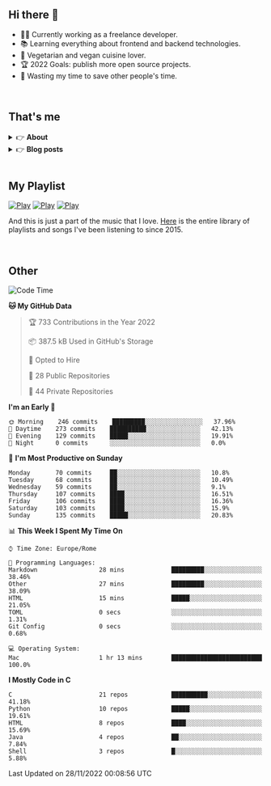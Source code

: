 <h2>Hi there 👋</h2>

- 👨‍💻 Currently working as a freelance developer.
- :books: Learning everything about frontend and backend technologies.
- 🌱 Vegetarian and vegan cuisine lover.
- :trophy: 2022 Goals: publish more open source projects.
- :dart: Wasting my time to save other people's time.

<br>

## That's me
<!-- markdownlint-disable MD033 -->
<details>
    <summary>&#128073 <b>About</b></summary><br/>

<!-- BLOG-POST-LIST:START -->
- 👀 [About me](https://simonemargio.im/about/)
- 🧑‍💻 [Resume](https://simonemargio.im/resume/)
- 🤝 [Polywork](https://www.polywork.com/simonemargio)
<!-- BLOG-POST-LIST:END -->
</details>

<details>
    <summary>&#128073 <b>Blog posts</b></summary><br/>

<!-- BLOG-POST-LIST:START -->
- [Apple Music](https://simonemargio.im/blog/applemusic/)
- [iCloud Keychain](https://simonemargio.im/blog/icloudkeychain/)
- [Digital legacy](https://simonemargio.im/blog/digitallegacy/)
- [Usability](https://simonemargio.im/blog/usability/)
- [Bitwarden](https://simonemargio.im/blog/bitwarden/)
- [About EXIF metadata](https://simonemargio.im/blog/aboutexifmetadata/)
- [Stop using whatsapp](https://simonemargio.im/blog/stopusingwhatsapp/)
- [Password Managers](https://simonemargio.im/blog/managepasswords/)
- [Always backup](https://simonemargio.im/blog/backup/)
- [Fix Apple Watch battery life](https://simonemargio.im/blog/fixapplewatch/)
- [Summer reading](https://simonemargio.im/blog/summer-reading/)
<!-- BLOG-POST-LIST:END -->
</details>

<br>

## My Playlist
[![Play](https://user-images.githubusercontent.com/22590804/173320312-c6ff4952-2d80-4da0-bc86-1a49d009b4a7.jpg)](https://music.apple.com/it/playlist/juice/pl.u-mJy83A8tGBvZWA)
[![Play](https://user-images.githubusercontent.com/22590804/173320788-49695c90-a4c3-48b3-8ac5-f6f4b944955f.jpg)](https://music.apple.com/it/playlist/gym/pl.u-38oWWgbT3gryK0)
[![Play](https://user-images.githubusercontent.com/22590804/173321081-fd673357-e189-4e1d-bf6a-fc8048872de2.jpg)](https://music.apple.com/it/playlist/relax/pl.u-9N9LLp3u27KNLk)

And this is just a part of the music that I love. [Here](https://simonemargiomusic.netlify.app) is the entire library of playlists and songs I've been listening to since 2015.

<br>

## Other

<!--START_SECTION:waka-->
![Code Time](http://img.shields.io/badge/Code%20Time-321%20hrs%2013%20mins-blue)

**🐱 My GitHub Data** 

> 🏆 733 Contributions in the Year 2022
 > 
> 📦 387.5 kB Used in GitHub's Storage 
 > 
> 💼 Opted to Hire
 > 
> 📜 28 Public Repositories 
 > 
> 🔑 44 Private Repositories  
 > 
**I'm an Early 🐤** 

```text
🌞 Morning    246 commits    █████████░░░░░░░░░░░░░░░░   37.96% 
🌆 Daytime    273 commits    ██████████░░░░░░░░░░░░░░░   42.13% 
🌃 Evening    129 commits    █████░░░░░░░░░░░░░░░░░░░░   19.91% 
🌙 Night      0 commits      ░░░░░░░░░░░░░░░░░░░░░░░░░   0.0%

```
📅 **I'm Most Productive on Sunday** 

```text
Monday       70 commits     ██░░░░░░░░░░░░░░░░░░░░░░░   10.8% 
Tuesday      68 commits     ██░░░░░░░░░░░░░░░░░░░░░░░   10.49% 
Wednesday    59 commits     ██░░░░░░░░░░░░░░░░░░░░░░░   9.1% 
Thursday     107 commits    ████░░░░░░░░░░░░░░░░░░░░░   16.51% 
Friday       106 commits    ████░░░░░░░░░░░░░░░░░░░░░   16.36% 
Saturday     103 commits    ████░░░░░░░░░░░░░░░░░░░░░   15.9% 
Sunday       135 commits    █████░░░░░░░░░░░░░░░░░░░░   20.83%

```


📊 **This Week I Spent My Time On** 

```text
⌚︎ Time Zone: Europe/Rome

💬 Programming Languages: 
Markdown                 28 mins             █████████░░░░░░░░░░░░░░░░   38.46% 
Other                    27 mins             █████████░░░░░░░░░░░░░░░░   38.09% 
HTML                     15 mins             █████░░░░░░░░░░░░░░░░░░░░   21.05% 
TOML                     0 secs              ░░░░░░░░░░░░░░░░░░░░░░░░░   1.31% 
Git Config               0 secs              ░░░░░░░░░░░░░░░░░░░░░░░░░   0.68%

💻 Operating System: 
Mac                      1 hr 13 mins        █████████████████████████   100.0%

```

**I Mostly Code in C** 

```text
C                        21 repos            ██████████░░░░░░░░░░░░░░░   41.18% 
Python                   10 repos            █████░░░░░░░░░░░░░░░░░░░░   19.61% 
HTML                     8 repos             ████░░░░░░░░░░░░░░░░░░░░░   15.69% 
Java                     4 repos             ██░░░░░░░░░░░░░░░░░░░░░░░   7.84% 
Shell                    3 repos             █░░░░░░░░░░░░░░░░░░░░░░░░   5.88%

```



 Last Updated on 28/11/2022 00:08:56 UTC
<!--END_SECTION:waka-->



